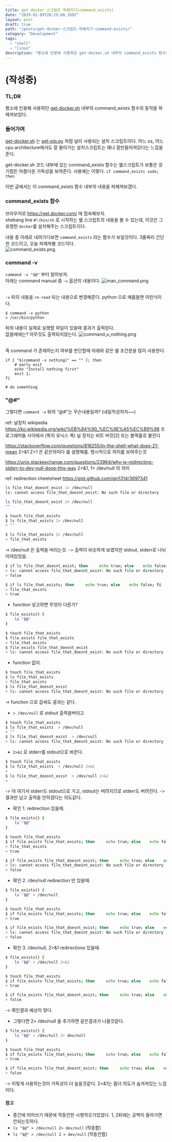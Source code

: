 ```yaml
---
title: get docker 스크립트 파헤치기(command_exists)
date: "2019-01-09T20:29:00.169Z"
layout: post
draft: true
path: "/posts/get-docker-스크립트-파헤치기-command-exists/"
category: "Development"
tags:
  - "shell"
  - "linux"
description: "평소에 인용해 사용하던 get-docker.sh 내부의 command_exists 함수의 동작을 파헤쳐보았다."
---
```


# (작성중)
### TL;DR
평소에 인용해 사용하던 [get-docker.sh](https://get.docker.com/) 내부의 command_exists 함수의 동작을 파헤쳐보았다. 


### 들어가며
[get-docker.sh](https://get.docker.com/) 는 [get-pip.py](https://bootstrap.pypa.io/get-pip.py) 처럼 널리 사용되는 설치 스크립트이다.
어느 os, 어느 cpu architecture에서도 잘 돌아가는 설치스크립트는 꽤나 잘만들어져있다는 느낌을 준다.
<br/>

get-docker.sh 코드 내부에 있는 command_exists 함수는 쉘스크립트가 보통은 갖기힘든 아름다운 가독성을 보여준다.
사용예는 이렇다. `if command_exists sudo; then` <br/>

이번 글에서는 이 command_exists 함수 내부의 내용을 파헤쳐보겠다. 


### command_exists 함수
브라우저로 https://get.docker.com/ 에 접속해보자.<br/>
shebang line `#!/bin/sh` 로 시작하는 쉘 스크립트의 내용을 볼 수 있는데, 이것은 그 유명한 `docker`를 설치해주는 스크립트이다.
<br/>

내용 중 아래로 내려가다보면 `command_exists` 라는 함수가 보일것이다. 3줄짜리 간단한 코드이고, 오늘 파헤쳐볼 코드이다.<br/>
![command_exists.png](./command_exists.png)


### command -v
`command -v "$@"` 부터 알아보자.<br/> 
아래는 command manual 중 `-v` 옵션의 내용이다. 
![man_command.png](./man_command.png)<br/><br/>

`-v` 뒤의 내용을 `re-read` 되는 내용으로 변경해준다. python 으로 예를들면 이런식이다.<br/>
```
$ command -v python
> /usr/bin/python
```

뒤의 내용이 실제로 실행할 파일이 있을때 결과가 출력된다.<br/>
없을때에는? 아무것도 출력되지않는다.
![command_v_nothing.png](./command_v_nothing.png)<br/><br/>

즉 command 가 존재하는지 여부를 판단할때 아래와 같은 쉘 조건문을 많이 사용한다.
```
if [ "$(command -v nothing)" == "" ]; then
    # early exit
    echo "Install nothing first"
    exit 1;
fi

# do something 
```


### "@#"
그렇다면 `command -v` 뒤의 "@#"는 무슨내용일까?
(내일작성하자~~)

ref: 널장치 wikipedia https://ko.wikipedia.org/wiki/%EB%84%90_%EC%9E%A5%EC%B9%98
프로그래머들 사이에서 (특히 유닉스 쪽) 널 장치는 비트 버킷[2] 또는 블랙홀로 불린다

https://stackoverflow.com/questions/818255/in-the-shell-what-does-21-mean
2>&1 2>1 은 같은의미다 를 설명해줌. 명시적으로 의미를 보여주는것

https://unix.stackexchange.com/questions/23964/why-is-redirecting-stderr-to-dev-null-done-this-way
2>&1, 1> /dev/null 의 의미

ref: redirection cheetsheet https://gist.github.com/gin1314/3697341

```bash
ls file_that_doesnt_exist 1> /dev/null
ls: cannot access file_that_doesnt_exist: No such file or directory

ls file_that_doesnt_exist 2> /dev/null
""
```

```bash
$ touch file_that_exists
$ ls file_that_exists 1> /dev/null
> ""

$ ls file_that_exists 2> /dev/null
> file_that_exists
```
-> /dev/null 은 출력을 버리는것.
-> 출력이 비슷하게 보였지만 stdout, stderr로 나뉘어져있었음.

```bash
$ if ls file_that_doesnt_exist; then     echo true; else    echo false; fi
> ls: cannot access file_that_doesnt_exist: No such file or directory
> false

$ if ls file_that_exists; then     echo true; else    echo false; fi
> file_that_exists
> true
```
- function 넣고하면 무엇이 다른가?
```bash
$ file_exists() {
    ls "$@"
}

$ touch file_that_exists
$ file_exists file_that_exists
> file_that_exists
$ file_exists file_that_doesnt_exist
> ls: cannot access file_that_doesnt_exist: No such file or directory
```
- function 없이.
```bash
$ touch file_that_exists
$ ls file_that_exists
> file_that_exists
$ ls file_that_doesnt_exist
> ls: cannot access file_that_doesnt_exist: No such file or directory
```
-> function 으로 감싸도 결과는 같다.

- `> /dev/null` 로 stdout 출력을버리고
```bash
$ touch file_that_exists
$ ls file_that_exists  > /dev/null
> ""
$ ls file_that_doesnt_exist  > /dev/null
> ls: cannot access file_that_doesnt_exist: No such file or directory
```

- `2>&1` 로 stderr를 stdout으로 바꾼다.
```bash
$ touch file_that_exists
$ ls file_that_exists  > /dev/null 2>&1
> 
$ ls file_that_doesnt_exist  > /dev/null 2>&1
> 
```
-> 아 여기서 stderr도 stdout으로 가고, stdout는 버려지므로 stderr도 버려진다.
-> 결과만 남고 출력을 안하겠다는 의도같다.
- 확인 1. redirection 있을때.
```bash
$ file_exists() {
    ls "$@"
}

$ touch file_that_exists
$ if file_exists file_that_exists; then     echo true; else    echo false; fi
> file_that_exists
> true

$ if file_exists file_that_doesnt_exist; then     echo true; else    echo false; fi
> ls: cannot access file_that_doesnt_exist: No such file or directory
> false
```
- 확인 2. /dev/null redirection 만 있을때.
```bash
$ file_exists() {
    ls "$@" > /dev/null
}

$ touch file_that_exists
$ if file_exists file_that_exists; then     echo true; else    echo false; fi
> true

$ if file_exists file_that_doesnt_exist; then     echo true; else    echo false; fi
> ls: cannot access file_that_doesnt_exist: No such file or directory
> false
```
- 확인 3. /dev/null, 2>&1 redirections 있을때.
```bash
$ file_exists() {
    ls "$@" > /dev/null 2>&1
}

$ touch file_that_exists
$ if file_exists file_that_exists; then     echo true; else    echo false; fi
> true

$ if file_exists file_that_doesnt_exist; then     echo true; else    echo false; fi
> false
```
-> 확인결과 예상이 맞다.
- 그렇다면 2> /dev/null 을 추가하면 같은결과가 나올것같다.
```bash
$ file_exists() {
    ls "$@" > /dev/null 2> dev/null
}

$ touch file_that_exists
$ if file_exists file_that_exists; then     echo true; else    echo false; fi
> true

$ if file_exists file_that_doesnt_exist; then     echo true; else    echo false; fi
> false
```
-> 이렇게 사용하는것이 가독성이 더 높을것같다. 2>&1는 좀더 의도가 숨겨져있는 느낌이다. 

#### 참고
- 중간에 띄어쓰기 때문에 작동안한 시행착오가있었다. 1, 2뒤에는 공백이 들어가면 안되는듯하다.
- `ls "$@" > /dev/null 2> dev/null` (작동함)
- `ls "$@" > /dev/null 2 > dev/null` (작동안함)
